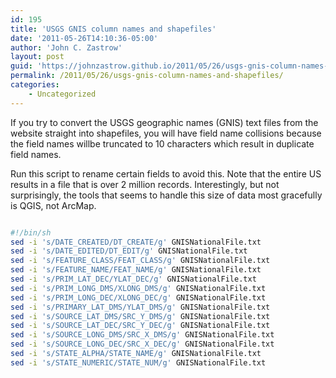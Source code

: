 ```yaml
---
id: 195
title: 'USGS GNIS column names and shapefiles'
date: '2011-05-26T14:10:36-05:00'
author: 'John C. Zastrow'
layout: post
guid: 'https://johnzastrow.github.io/2011/05/26/usgs-gnis-column-names-and-shapefiles/'
permalink: /2011/05/26/usgs-gnis-column-names-and-shapefiles/
categories:
    - Uncategorized
---
```


If you try to convert the USGS geographic names (GNIS) text files from the website straight into shapefiles, you will have field name collisions because the field names willbe truncated to 10 characters which result in duplicate field names.

Run this script to rename certain fields to avoid this. Note that the entire US results in a file that is over 2 million records. Interestingly, but not surprisingly, the tools that seems to handle this size of data most gracefully is QGIS, not ArcMap.

```bash

#!/bin/sh  
sed -i 's/DATE_CREATED/DT_CREATE/g' GNISNationalFile.txt  
sed -i 's/DATE_EDITED/DT_EDIT/g' GNISNationalFile.txt  
sed -i 's/FEATURE_CLASS/FEAT_CLASS/g' GNISNationalFile.txt  
sed -i 's/FEATURE_NAME/FEAT_NAME/g' GNISNationalFile.txt  
sed -i 's/PRIM_LAT_DEC/YLAT_DEC/g' GNISNationalFile.txt  
sed -i 's/PRIM_LONG_DMS/XLONG_DMS/g' GNISNationalFile.txt  
sed -i 's/PRIM_LONG_DEC/XLONG_DEC/g' GNISNationalFile.txt  
sed -i 's/PRIMARY_LAT_DMS/YLAT_DMS/g' GNISNationalFile.txt  
sed -i 's/SOURCE_LAT_DMS/SRC_Y_DMS/g' GNISNationalFile.txt  
sed -i 's/SOURCE_LAT_DEC/SRC_Y_DEC/g' GNISNationalFile.txt  
sed -i 's/SOURCE_LONG_DMS/SRC_X_DMS/g' GNISNationalFile.txt  
sed -i 's/SOURCE_LONG_DEC/SRC_X_DEC/g' GNISNationalFile.txt  
sed -i 's/STATE_ALPHA/STATE_NAME/g' GNISNationalFile.txt  
sed -i 's/STATE_NUMERIC/STATE_NUM/g' GNISNationalFile.txt

```